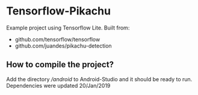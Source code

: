 # Tensorflow-Pikachu
Example project using Tensorflow Lite. Built from:  
  

- github.com/tensorflow/tensorflow  
- github.com/juandes/pikachu-detection  
  
  
  
## How to compile the project?  
  
Add the directory */android* to Android-Studio and it should be ready to run.  
Dependencies were updated 20/Jan/2019
  
